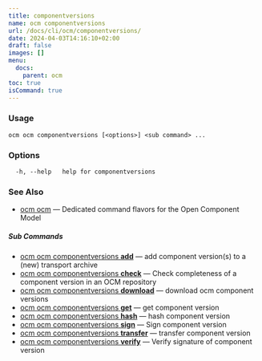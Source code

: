 ```yaml
---
title: componentversions
name: ocm componentversions
url: /docs/cli/ocm/componentversions/
date: 2024-04-03T14:16:10+02:00
draft: false
images: []
menu:
  docs:
    parent: ocm
toc: true
isCommand: true
---
```

### Usage

```
ocm ocm componentversions [<options>] <sub command> ...
```

### Options

```
  -h, --help   help for componentversions
```

### See Also

* [ocm ocm](/docs/cli/cli)	 &mdash; Dedicated command flavors for the Open Component Model


##### Sub Commands

* [ocm ocm componentversions <b>add</b>](/docs/cli/cli/componentversions/add)	 &mdash; add component version(s) to a (new) transport archive
* [ocm ocm componentversions <b>check</b>](/docs/cli/cli/componentversions/check)	 &mdash; Check completeness of a component version in an OCM repository
* [ocm ocm componentversions <b>download</b>](/docs/cli/cli/componentversions/download)	 &mdash; download ocm component versions
* [ocm ocm componentversions <b>get</b>](/docs/cli/cli/componentversions/get)	 &mdash; get component version
* [ocm ocm componentversions <b>hash</b>](/docs/cli/cli/componentversions/hash)	 &mdash; hash component version
* [ocm ocm componentversions <b>sign</b>](/docs/cli/cli/componentversions/sign)	 &mdash; Sign component version
* [ocm ocm componentversions <b>transfer</b>](/docs/cli/cli/componentversions/transfer)	 &mdash; transfer component version
* [ocm ocm componentversions <b>verify</b>](/docs/cli/cli/componentversions/verify)	 &mdash; Verify signature of component version

